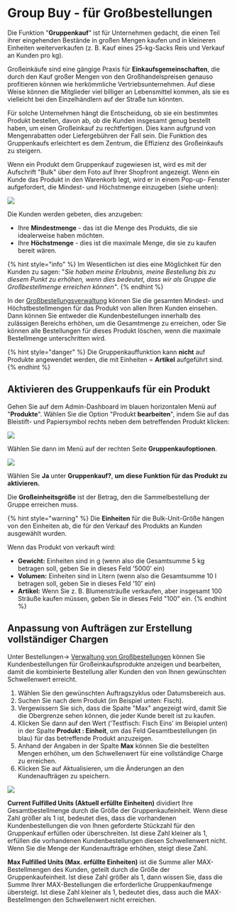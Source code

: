 # Group Buy - für Großbestellungen

Die Funktion "**Gruppenkauf**" ist für Unternehmen gedacht, die einen Teil ihrer eingehenden Bestände in großen Mengen kaufen und in kleineren Einheiten weiterverkaufen (z. B. Kauf eines 25-kg-Sacks Reis und Verkauf an Kunden pro kg).

Großeinkäufe sind eine gängige Praxis für **Einkaufsgemeinschaften**, die durch den Kauf großer Mengen von den Großhandelspreisen genauso profitieren können wie herkömmliche Vertriebsunternehmen. Auf diese Weise können die Mitglieder viel billiger an Lebensmittel kommen, als sie es vielleicht bei den Einzelhändlern auf der Straße tun könnten.

Für solche Unternehmen hängt die Entscheidung, ob sie ein bestimmtes Produkt bestellen, davon ab, ob die Kunden insgesamt genug bestellt haben, um einen Großeinkauf zu rechtfertigen. Dies kann aufgrund von Mengenrabatten oder Liefergebühren der Fall sein. Die Funktion des Gruppenkaufs erleichtert es dem Zentrum, die Effizienz des Großeinkaufs zu steigern.

Wenn ein Produkt dem Gruppenkauf zugewiesen ist, wird es mit der Aufschrift "Bulk" über dem Foto auf Ihrer Shopfront angezeigt. Wenn ein Kunde das Produkt in den Warenkorb legt, wird er in einem Pop-up- Fenster aufgefordert, die Mindest- und Höchstmenge einzugeben (siehe unten):

![](../../.gitbook/assets/bulkbuy.gif)

Die Kunden werden gebeten, dies anzugeben:

* Ihre **Mindestmenge** - das ist die Menge des Produkts, die sie idealerweise haben möchten.
* Ihre **Höchstmenge** - dies ist die maximale Menge, die sie zu kaufen bereit wären.

{% hint style="info" %}
Im Wesentlichen ist dies eine Möglichkeit für den Kunden zu sagen: "_Sie haben meine Erlaubnis, meine Bestellung bis zu diesem Punkt zu erhöhen, wenn dies bedeutet, dass wir als Gruppe die Großbestellmenge erreichen können"_.
{% endhint %}

In der [Großbestellungsverwaltung](../orders/view-orders.md#bulk-order-management) können Sie die gesamten Mindest- und Höchstbestellmengen für das Produkt von allen Ihren Kunden einsehen. Dann können Sie entweder die Kundenbestellungen innerhalb des zulässigen Bereichs erhöhen, um die Gesamtmenge zu erreichen, oder Sie können alle Bestellungen für dieses Produkt löschen, wenn die maximale Bestellmenge unterschritten wird.

{% hint style="danger" %}
Die Gruppenkauffunktion kann **nicht** auf Produkte angewendet werden, die mit Einheiten = **Artikel** aufgeführt sind.
{% endhint %}

## Aktivieren des Gruppenkaufs für ein Produkt

Gehen Sie auf dem Admin-Dashboard im blauen horizontalen Menü auf "**Produkte**". Wählen Sie die Option "Produkt **bearbeiten**", indem Sie auf das Bleistift- und Papiersymbol rechts neben dem betreffenden Produkt klicken:

![](../../.gitbook/assets/productedit.jpg)

Wählen Sie dann im Menü auf der rechten Seite **Gruppenkaufoptionen**.

![](../../.gitbook/assets/groupbuy.jpg)

Wählen Sie **Ja** unter **Gruppenkauf?**, **um diese Funktion für das Produkt zu aktivieren.**

Die **Großeinheitsgröße** ist der Betrag, den die Sammelbestellung der Gruppe erreichen muss.

{% hint style="warning" %}
Die **Einheiten** für die Bulk-Unit-Größe hängen von den Einheiten ab, die für den Verkauf des Produkts an Kunden ausgewählt wurden.

Wenn das Produkt von verkauft wird:

* **Gewicht:** Einheiten sind in g (wenn also die Gesamtsumme 5 kg betragen soll, geben Sie in dieses Feld '5000' ein)
* **Volumen:** Einheiten sind in Litern (wenn also die Gesamtsumme 10 l betragen soll, geben Sie in dieses Feld '10' ein)
* **Artikel:** Wenn Sie z. B. Blumensträuße verkaufen, aber insgesamt 100 Sträuße kaufen müssen, geben Sie in dieses Feld "100" ein.
{% endhint %}

## Anpassung von Aufträgen zur Erstellung vollständiger Chargen

Unter Bestellungen-> [Verwaltung von Großbestellungen](../orders/view-orders.md#bulk-order-management) können Sie Kundenbestellungen für Großeinkaufsprodukte anzeigen und bearbeiten, damit die kombinierte Bestellung aller Kunden den von Ihnen gewünschten Schwellenwert erreicht.

1. Wählen Sie den gewünschten Auftragszyklus oder Datumsbereich aus.
2. Suchen Sie nach dem Produkt (im Beispiel unten: Fisch).
3. Vergewissern Sie sich, dass die Spalte "Max" angezeigt wird, damit Sie die Obergrenze sehen können, die jeder Kunde bereit ist zu kaufen.
4. Klicken Sie dann auf den Wert ('Testfisch: Fisch Eins' im Beispiel unten) in der Spalte **Produkt : Einheit**, um das Feld Gesamtbestellungen (in blau) für das betreffende Produkt anzuzeigen.
5. Anhand der Angaben in der Spalte **Max** können Sie die bestellten Mengen erhöhen, um den Schwellenwert für eine vollständige Charge zu erreichen.&#x20;
6. Klicken Sie auf Aktualisieren, um die Änderungen an den Kundenaufträgen zu speichern.

![](../../.gitbook/assets/bulkorder2.jpg)

**Current Fulfilled Units (Aktuell erfüllte Einheiten)** dividiert Ihre Gesamtbestellmenge durch die Größe der Gruppenkaufeinheit. Wenn diese Zahl größer als 1 ist, bedeutet dies, dass die vorhandenen Kundenbestellungen die von Ihnen geforderte Stückzahl für den Gruppenkauf erfüllen oder überschreiten. Ist diese Zahl kleiner als 1, erfüllen die vorhandenen Kundenbestellungen diesen Schwellenwert nicht. Wenn Sie die Menge der Kundenaufträge erhöhen, steigt diese Zahl.

**Max Fulfilled Units (Max. erfüllte Einheiten)** ist die Summe aller MAX-Bestellmengen des Kunden, geteilt durch die Größe der Gruppenkaufeinheit. Ist diese Zahl größer als 1, dann wissen Sie, dass die Summe Ihrer MAX-Bestellungen die erforderliche Gruppenkaufmenge übersteigt. Ist diese Zahl kleiner als 1, bedeutet dies, dass auch die MAX-Bestellmengen den Schwellenwert nicht erreichen.
